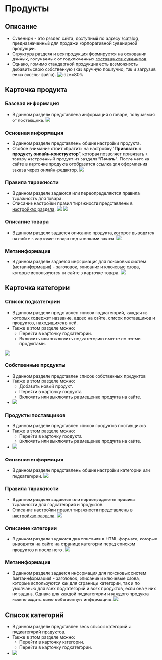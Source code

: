 # Продукты

## Описание
* Сувениры - это раздел сайта, доступный по адресу [/catalog](https://demo.pixlpark.ru/catalog), предназначенный для продажи корпоративной сувенирной продукции.
* Структура разделя и вся продукция формируется на основании данных, получаемых от подключенных [поставщиков сувениров](https://pixlpark.ru/features/gifts).
* Однако, помимо стандартной продукции есть возможность добавить свою собственную (как вручную поштучно, так и загрузив ее из эксель-файла).
![](../_media/gift/catalog.png ':size=80%')

## Карточка продукта

### Базовая информация
* В данном разделе представлена информация о товаре, получаемая от поставщика.
![](../_media/gift/gift01.png)

### Основная информация
* В данном разделе представлены общие настройки продукта.
* Особое внимание стоит обратить на настройку "__Привязать к продукту онлайн-конструктор__", которая позволяет привязать к товару настроенный продукт из раздела "__Печать__". После чего на сайте в карточке продукта отобразится ссылка для оформления заказа через онлайн-редактор.
![](../_media/gift/gift02.png)

### Правила тиражности
* В данном разделе задаются или переопределяются правила тиражность для товара.
* Описание настройки правил тиражности представлены в [настройках раздела](/gift/settings?id=Правила-тиражности).
![](../_media/gift/gift03.png)
![](../_media/gift/gift04.png)

### Описание товара
* В данном разделе задается описание продукта, которое выводится на сайте в карточке товара под кнопками заказа.
![](../_media/gift/gift05.png)

### Метаинформация
* В данном разделе задается информация для поисковых систем (метаинформация) - заголовок, описание и ключевые слова, которые используются на сайте в карточке товара.
![](../_media/gift/gift06.png)

## Карточка категории

### Список подкатегории
* В данном разделе представлен список подкатегорий, каждая из которых содержит название, адрес на сайте, список поставщиков и продуктов, находящихся в ней.
* Также в этом разделе можно:
    + Перейти в карточку подкатегории.
    + Включить или выключить подкатегорию вместе со всеми продуктами.

![](../_media/gift/gift11.png)

### Собственные продукты
* В данном разделе представлен список собственных продуктов.
* Также в этом разделе можно:
    + Добавить новый продукт.
    + Перейти в карточку продукта.
    + Включить или выключить размещение продукта на сайте.
* ![](../_media/gift/gift12.png)

### Продукты поставщиков
* В данном разделе представлен список продуктов поставщиков.
* Также в этом разделе можно:
    + Перейти в карточку продукта.
    + Включить или выключить размещение продукта на сайте.
* ![](../_media/gift/gift13.png)

### Основная информация
* В данном разделе представлены общие настройки категории или подкатегории.
![](../_media/gift/gift14.png)

### Правила тиражности
* В данном разделе задаются или переопредяются правила тиражности для подкатегорий и продуктов.
* Описание настройки правил тиражности представлены в [настройках раздела](/gift/settings?id=Правила-тиражности).
![](../_media/gift/gift03.png)

### Описание категории
* В данном разделе задаются два описания в HTML-формате, которые выводятся на сайте на странице категории перед списком продуктов и после него .
![](../_media/gift/gift05.png)

### Метаинформация
* В данном разделе задается информация для поисковых систем (метаинформация) - заголовок, описание и ключевые слова, которые используются как для страницы категории, так и по умолчанию для всех подкатегорий и всех продуктов, если она у них не задана. Однако для каждой подкатегории и каждого продукта можно задать свою собственную информацию.
![](../_media/gift/gift06.png)

## Список категорий
* В данном разделе представлен весь список категорий и подкатегорий продуктов.
* Также в этом разделе можно:
    + Перейти в карточку категории.
    + Перейти в карточку подкатегории.
* ![](../_media/gift/gift15.png)